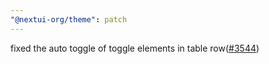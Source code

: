 ```yaml
---
"@nextui-org/theme": patch
---
```


fixed the auto toggle of toggle elements in table row([#3544](https://github.com/nextui-org/nextui/issues/3544))
